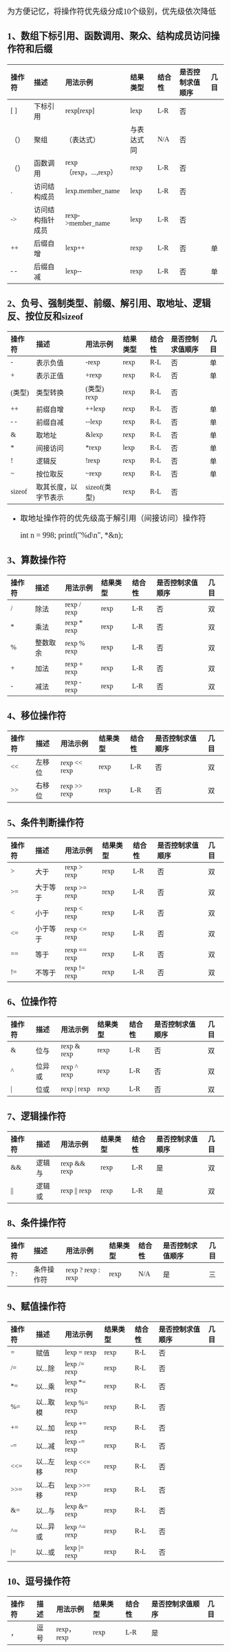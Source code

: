 <font size = 4 face = "黑体">

为方便记忆，将操作符优先级分成10个级别，优先级依次降低


### 1、数组下标引用、函数调用、聚众、结构成员访问操作符和后缀
|操作符|描述|用法示例|结果类型|结合性|是否控制求值顺序|几目|
|:---|:---|:---|:---|:---|:---|:---|
|[ ] | 下标引用|rexp[rexp] |lexp |L-R |否
|（）| 聚组|（表达式）|与表达式同|N/A| 否
|（）| 函数调用|rexp（rexp，...,rexp）| rexp| L-R| 否|
|. |访问结构成员|lexp.member_name| lexp| L-R| 否
|-> |访问结构指针成员|rexp->member_name| lexp| L-R |否
|++ |后缀自增|lexp++| rexp |L-R |否|单
|- - |后缀自减|lexp--| rexp| L-R |否|单



### 2、负号、强制类型、前缀、解引用、取地址、逻辑反、按位反和sizeof
|操作符|描述|用法示例|结果类型|结合性|是否控制求值顺序|几目|
|:---|:---|:---|:---|:---|:---|:---|
|- |表示负值|-rexp| rexp |R-L |否|单
|+ |表示正值|+rexp |rexp| R-L |否|单
|(类型)|类型转换|(类型) rexp| rexp| R-L| 否
|++ |前缀自增|++lexp| rexp |R-L |否|单
|- - |前缀自减|--lexp| rexp| R-L |否|单
|& |取地址| &lexp |rexp| R-L| 否|单
|* |间接访问| *rexp| lexp| R-L |否|单
|! |逻辑反|!rexp |rexp| R-L |否|单
|~| 按位取反|~rexp |rexp |R-L |否|单
|sizeof|取其长度，以字节表示| sizeof(类型)|rexp| R-L |否



- 取地址操作符的优先级高于解引用（间接访问）操作符

    int n = 998;
    printf("%d\n", *&n);



### 3、算数操作符
|操作符|描述|用法示例|结果类型|结合性|是否控制求值顺序|几目|
|:---|:---|:---|:---|:---|:---|:---|
|/ |除法|rexp / rexp |rexp |L-R |否|双
|* |乘法|rexp * rexp| rexp |L-R |否|双
|% |整数取余|rexp % rexp| rexp |L-R |否|双
|+ |加法|rexp + rexp| rexp |L-R| 否|双
|- |减法|rexp - rexp |rexp| L-R |否|双

### 4、移位操作符
|操作符|描述|用法示例|结果类型|结合性|是否控制求值顺序|几目|
|:---|:---|:---|:---|:---|:---|:---|
|<< |左移位|rexp << rexp| rexp |L-R |否|双
|>> |右移位|rexp >> rexp |rexp |L-R |否|双

### 5、条件判断操作符
|操作符|描述|用法示例|结果类型|结合性|是否控制求值顺序|几目|
|:---|:---|:---|:---|:---|:---|:---|
|> |大于|rexp > rexp |rexp| L-R| 否|双
|>= |大于等于|rexp >= rexp |rexp |L-R |否|双
|< |小于|rexp < rexp| rexp |L-R |否|双
|<= |小于等于|rexp <= rexp| rexp| L-R |否|双
|== |等于|rexp == rexp| rexp| L-R |否|双
|!= |不等于|rexp != rexp| rexp |L-R |否|双


### 6、位操作符
|操作符|描述|用法示例|结果类型|结合性|是否控制求值顺序|几目|
|:---|:---|:---|:---|:---|:---|:---|
|&| 位与|rexp & rexp| rexp |L-R |否|双|双
|^ |位异或|rexp ^ rexp| rexp| L-R| 否|双
| \| |位或|rexp \| rexp | rexp| L-R |否|双


### 7、逻辑操作符
|操作符|描述|用法示例|结果类型|结合性|是否控制求值顺序|几目|
|:---|:---|:---|:---|:---|:---|:---|
|&& |逻辑与|rexp && rexp| rexp |L-R |是|双
| \|\| | 逻辑或|rexp \|\| rexp| rexp |L-R| 是|双


### 8、条件操作符
|操作符|描述|用法示例|结果类型|结合性|是否控制求值顺序|几目|
|:---|:---|:---|:---|:---|:---|:---|
|? : |条件操作符|rexp ? rexp : rexp| rexp| N/A| 是|三


### 9、赋值操作符
|操作符|描述|用法示例|结果类型|结合性|是否控制求值顺序|几目|
|:---|:---|:---|:---|:---|:---|:---|
|= |赋值|lexp = rexp| rexp| R-L| 否
|/= |以...除|lexp /= rexp |rexp |R-L| 否
|*= |以...乘|lexp *= rexp |rexp |R-L| 否
|%= |以...取模|lexp %= rexp |rexp |R-L |否
|+=| 以...加|lexp += rexp| rexp |R-L |否
|-= |以...减|lexp -= rexp |rexp |R-L| 否
|<<=| 以...左移|lexp <<= rexp |rexp |R-L |否
|>>=| 以...右移|lexp >>= rexp |rexp |R-L |否
|&= |以...与|lexp &= rexp |rexp |R-L |否
|^= |以...异或|lexp ^= rexp |rexp |R-L| 否
|\|=|以...或|lexp \|= rexp |rexp |R-L |否

### 10、逗号操作符
|操作符|描述|用法示例|结果类型|结合性|是否控制求值顺序|几目|
|:---|:---|:---|:---|:---|:---|:---|
|， |逗号|rexp，rexp |rexp |L-R| 是






</font>